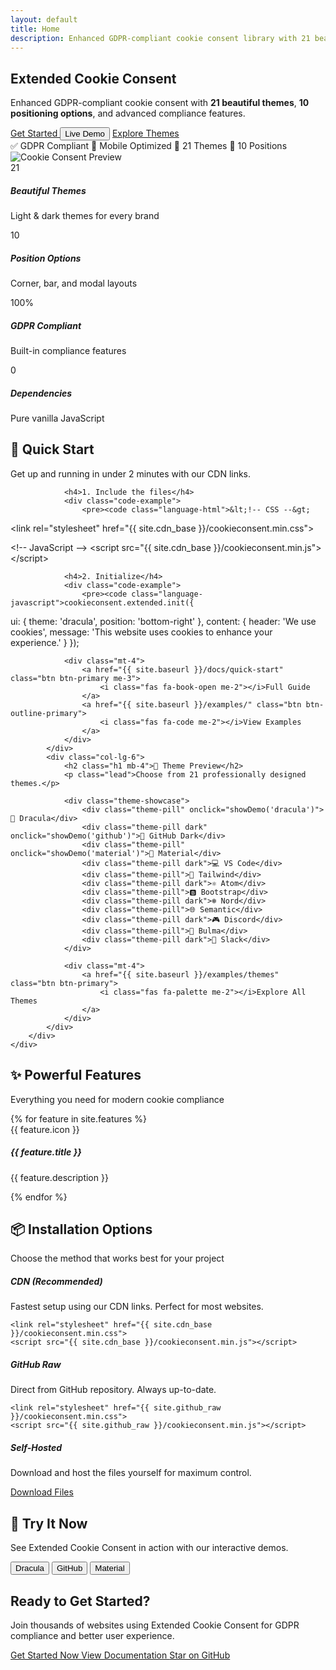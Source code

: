 ```yaml
---
layout: default
title: Home
description: Enhanced GDPR-compliant cookie consent library with 21 beautiful themes, 10 positioning options, and advanced compliance features
---
```


<!-- Hero Section -->
<section class="hero-section">
    <div class="container">
        <div class="row align-items-center">
            <div class="col-lg-6">
                <h1 class="display-4 fw-bold mb-4">
                    <i class="fas fa-cookie-bite me-3"></i>Extended Cookie Consent
                </h1>
                <p class="lead mb-4">
                    Enhanced GDPR-compliant cookie consent with <strong>21 beautiful themes</strong>, 
                    <strong>10 positioning options</strong>, and advanced compliance features.
                </p>
                <div class="d-flex flex-wrap gap-3 mb-4">
                    <a href="{{ site.baseurl }}/docs/quick-start" class="btn btn-cta btn-lg">
                        <i class="fas fa-rocket me-2"></i>Get Started
                    </a>
                    <button class="btn btn-outline-light btn-lg" onclick="showDemo('dracula')">
                        <i class="fas fa-play me-2"></i>Live Demo
                    </button>
                    <a href="{{ site.baseurl }}/examples/themes" class="btn btn-outline-light btn-lg">
                        <i class="fas fa-palette me-2"></i>Explore Themes
                    </a>
                </div>
                <div class="d-flex flex-wrap gap-2">
                    <span class="badge bg-light text-dark">✅ GDPR Compliant</span>
                    <span class="badge bg-light text-dark">📱 Mobile Optimized</span>
                    <span class="badge bg-light text-dark">🎨 21 Themes</span>
                    <span class="badge bg-light text-dark">📍 10 Positions</span>
                </div>
            </div>
            <div class="col-lg-6">
                <div class="text-center">
                    <img src="https://via.placeholder.com/500x350/667eea/ffffff?text=Cookie+Consent+Preview" 
                         alt="Cookie Consent Preview" 
                         class="img-fluid rounded shadow-lg">
                </div>
            </div>
        </div>
    </div>
</section>

<!-- Stats Section -->
<section class="stats-section">
    <div class="container">
        <div class="row text-center">
            <div class="col-md-3">
                <div class="stat-number">21</div>
                <h5>Beautiful Themes</h5>
                <p class="text-muted">Light & dark themes for every brand</p>
            </div>
            <div class="col-md-3">
                <div class="stat-number">10</div>
                <h5>Position Options</h5>
                <p class="text-muted">Corner, bar, and modal layouts</p>
            </div>
            <div class="col-md-3">
                <div class="stat-number">100%</div>
                <h5>GDPR Compliant</h5>
                <p class="text-muted">Built-in compliance features</p>
            </div>
            <div class="col-md-3">
                <div class="stat-number">0</div>
                <h5>Dependencies</h5>
                <p class="text-muted">Pure vanilla JavaScript</p>
            </div>
        </div>
    </div>
</section>

<!-- Quick Start Section -->
<section class="py-5">
    <div class="container">
        <div class="row">
            <div class="col-lg-6">
                <h2 class="h1 mb-4">🚀 Quick Start</h2>
                <p class="lead">Get up and running in under 2 minutes with our CDN links.</p>
                
                <h4>1. Include the files</h4>
                <div class="code-example">
                    <pre><code class="language-html">&lt;!-- CSS --&gt;
&lt;link rel="stylesheet" href="{{ site.cdn_base }}/cookieconsent.min.css"&gt;

&lt;!-- JavaScript --&gt;
&lt;script src="{{ site.cdn_base }}/cookieconsent.min.js"&gt;&lt;/script&gt;</code></pre>
                </div>
                
                <h4>2. Initialize</h4>
                <div class="code-example">
                    <pre><code class="language-javascript">cookieconsent.extended.init({
  ui: {
    theme: 'dracula',
    position: 'bottom-right'
  },
  content: {
    header: 'We use cookies',
    message: 'This website uses cookies to enhance your experience.'
  }
});</code></pre>
                </div>
                
                <div class="mt-4">
                    <a href="{{ site.baseurl }}/docs/quick-start" class="btn btn-primary me-3">
                        <i class="fas fa-book-open me-2"></i>Full Guide
                    </a>
                    <a href="{{ site.baseurl }}/examples/" class="btn btn-outline-primary">
                        <i class="fas fa-code me-2"></i>View Examples
                    </a>
                </div>
            </div>
            <div class="col-lg-6">
                <h2 class="h1 mb-4">🎨 Theme Preview</h2>
                <p class="lead">Choose from 21 professionally designed themes.</p>
                
                <div class="theme-showcase">
                    <div class="theme-pill" onclick="showDemo('dracula')">🧛 Dracula</div>
                    <div class="theme-pill dark" onclick="showDemo('github')">🐙 GitHub Dark</div>
                    <div class="theme-pill" onclick="showDemo('material')">🎨 Material</div>
                    <div class="theme-pill dark">💻 VS Code</div>
                    <div class="theme-pill">🌊 Tailwind</div>
                    <div class="theme-pill dark">⚛️ Atom</div>
                    <div class="theme-pill">🅱️ Bootstrap</div>
                    <div class="theme-pill dark">❄️ Nord</div>
                    <div class="theme-pill">🌐 Semantic</div>
                    <div class="theme-pill dark">🎮 Discord</div>
                    <div class="theme-pill">💚 Bulma</div>
                    <div class="theme-pill dark">💬 Slack</div>
                </div>
                
                <div class="mt-4">
                    <a href="{{ site.baseurl }}/examples/themes" class="btn btn-primary">
                        <i class="fas fa-palette me-2"></i>Explore All Themes
                    </a>
                </div>
            </div>
        </div>
    </div>
</section>

<!-- Features Section -->
<section class="py-5 bg-light">
    <div class="container">
        <div class="row">
            <div class="col-lg-12 text-center mb-5">
                <h2 class="display-5 fw-bold">✨ Powerful Features</h2>
                <p class="lead text-muted">Everything you need for modern cookie compliance</p>
            </div>
        </div>
        <div class="row">
            {% for feature in site.features %}
            <div class="col-md-6 col-lg-4 mb-4">
                <div class="card feature-card h-100">
                    <div class="card-body text-center">
                        <div class="feature-icon">{{ feature.icon }}</div>
                        <h5 class="card-title">{{ feature.title }}</h5>
                        <p class="card-text">{{ feature.description }}</p>
                    </div>
                </div>
            </div>
            {% endfor %}
        </div>
    </div>
</section>

<!-- Installation Options -->
<section class="py-5">
    <div class="container">
        <div class="row">
            <div class="col-lg-12 text-center mb-5">
                <h2 class="display-5 fw-bold">📦 Installation Options</h2>
                <p class="lead text-muted">Choose the method that works best for your project</p>
            </div>
        </div>
        <div class="row">
            <div class="col-md-4">
                <div class="card h-100">
                    <div class="card-body">
                        <h5 class="card-title">
                            <i class="fas fa-cloud me-2 text-primary"></i>CDN (Recommended)
                        </h5>
                        <p class="card-text">Fastest setup using our CDN links. Perfect for most websites.</p>
                        <div class="code-example">
                            <pre><code class="language-html">&lt;link rel="stylesheet" href="{{ site.cdn_base }}/cookieconsent.min.css"&gt;
&lt;script src="{{ site.cdn_base }}/cookieconsent.min.js"&gt;&lt;/script&gt;</code></pre>
                        </div>
                    </div>
                </div>
            </div>
            <div class="col-md-4">
                <div class="card h-100">
                    <div class="card-body">
                        <h5 class="card-title">
                            <i class="fab fa-github me-2 text-primary"></i>GitHub Raw
                        </h5>
                        <p class="card-text">Direct from GitHub repository. Always up-to-date.</p>
                        <div class="code-example">
                            <pre><code class="language-html">&lt;link rel="stylesheet" href="{{ site.github_raw }}/cookieconsent.min.css"&gt;
&lt;script src="{{ site.github_raw }}/cookieconsent.min.js"&gt;&lt;/script&gt;</code></pre>
                        </div>
                    </div>
                </div>
            </div>
            <div class="col-md-4">
                <div class="card h-100">
                    <div class="card-body">
                        <h5 class="card-title">
                            <i class="fas fa-download me-2 text-primary"></i>Self-Hosted
                        </h5>
                        <p class="card-text">Download and host the files yourself for maximum control.</p>
                        <div class="mt-3">
                            <a href="{{ site.social.github | prepend: 'https://github.com/' }}/releases" 
                               class="btn btn-outline-primary" target="_blank">
                                <i class="fas fa-download me-2"></i>Download Files
                            </a>
                        </div>
                    </div>
                </div>
            </div>
        </div>
    </div>
</section>

<!-- Demo Section -->
<section class="py-5 bg-primary text-white">
    <div class="container">
        <div class="row align-items-center">
            <div class="col-lg-8">
                <h2 class="h1 mb-3">🎯 Try It Now</h2>
                <p class="lead mb-0">See Extended Cookie Consent in action with our interactive demos.</p>
            </div>
            <div class="col-lg-4 text-lg-end">
                <div class="d-flex flex-wrap gap-2 justify-content-lg-end">
                    <button class="btn btn-light" onclick="showDemo('dracula')">
                        <i class="fas fa-moon me-1"></i>Dracula
                    </button>
                    <button class="btn btn-outline-light" onclick="showDemo('github')">
                        <i class="fab fa-github me-1"></i>GitHub
                    </button>
                    <button class="btn btn-outline-light" onclick="showDemo('material')">
                        <i class="fas fa-palette me-1"></i>Material
                    </button>
                </div>
            </div>
        </div>
    </div>
</section>

<!-- Call to Action -->
<section class="py-5">
    <div class="container text-center">
        <div class="row">
            <div class="col-lg-8 mx-auto">
                <h2 class="display-5 fw-bold mb-4">Ready to Get Started?</h2>
                <p class="lead mb-4">
                    Join thousands of websites using Extended Cookie Consent for GDPR compliance 
                    and better user experience.
                </p>
                <div class="d-flex flex-wrap justify-content-center gap-3">
                    <a href="{{ site.baseurl }}/docs/quick-start" class="btn btn-cta btn-lg">
                        <i class="fas fa-rocket me-2"></i>Get Started Now
                    </a>
                    <a href="{{ site.baseurl }}/docs/api" class="btn btn-outline-primary btn-lg">
                        <i class="fas fa-book me-2"></i>View Documentation
                    </a>
                    <a href="{{ site.social.github | prepend: 'https://github.com/' }}" 
                       class="btn btn-outline-secondary btn-lg" target="_blank">
                        <i class="fab fa-github me-2"></i>Star on GitHub
                    </a>
                </div>
            </div>
        </div>
    </div>
</section>